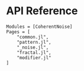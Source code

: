 # API Reference
```@autodocs
Modules = [CoherentNoise]
Pages = [
    "common.jl",
    "pattern.jl",
    "_noise.jl",
    "fractal.jl",
    "modifier.jl"
]
```
